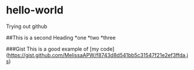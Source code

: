 # hello-world
Trying out github


##This is a second Heading
*one
*two
*three


###Gist 
This is a good example of [my code] (https://gist.github.com/MelissaAPW/f8743d8d541bb5c31547f21e2ef3ffda.js)
